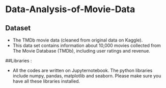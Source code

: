 # Data-Analysis-of-Movie-Data
## Dataset
* The TMDb movie data (cleaned from original data on Kaggle).
* This data set contains information about 10,000 movies collected from The Movie Database (TMDb), including user ratings and revenue.

##Libraries : 
* All the codes are written on Jupyternotebook. The python libraries include numpy, pandas, matplotlib and seaborn. Please make sure you
have all these libraries installed. 
